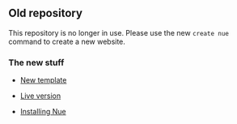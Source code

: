 
## Old repository
This repository is no longer in use. Please use the new `create nue` command to create a new website.

### The new stuff

* [New template](https://nuejs.org/docs/tutorial.html)

* [Live version](https://simple-blog.nuejs.org/)

* [Installing Nue](https://nuejs.org/docs/installation.html)
